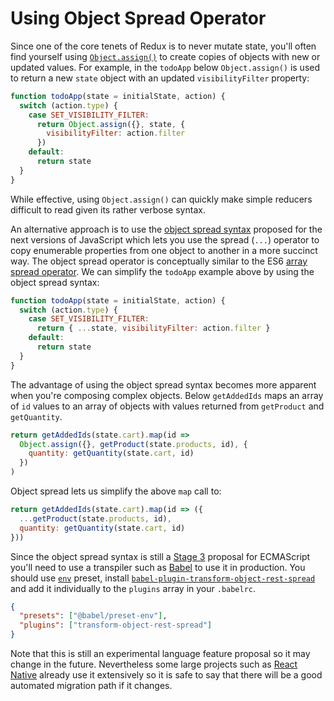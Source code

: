 # Using Object Spread Operator

Since one of the core tenets of Redux is to never mutate state, you'll often find yourself using [`Object.assign()`](https://developer.mozilla.org/en/docs/Web/JavaScript/Reference/Global_Objects/Object/assign) to create
copies of objects with new or updated values. For example, in the `todoApp` below `Object.assign()` is used to return a new
`state` object with an updated `visibilityFilter` property:

```js
function todoApp(state = initialState, action) {
  switch (action.type) {
    case SET_VISIBILITY_FILTER:
      return Object.assign({}, state, {
        visibilityFilter: action.filter
      })
    default:
      return state
  }
}
```

While effective, using `Object.assign()` can quickly make simple reducers difficult to read given its rather verbose syntax.

An alternative approach is to use the [object spread syntax](https://github.com/sebmarkbage/ecmascript-rest-spread) proposed for the next versions of JavaScript which lets you use the spread (`...`) operator to copy enumerable properties from one object to another in a more succinct way. The object spread operator is conceptually similar to the ES6 [array spread operator](https://developer.mozilla.org/en-US/docs/Web/JavaScript/Reference/Operators/Spread_operator). We
can simplify the `todoApp` example above by using the object spread syntax:

```js
function todoApp(state = initialState, action) {
  switch (action.type) {
    case SET_VISIBILITY_FILTER:
      return { ...state, visibilityFilter: action.filter }
    default:
      return state
  }
}
```

The advantage of using the object spread syntax becomes more apparent when you're composing complex objects. Below `getAddedIds` maps an array of `id` values to an array of objects with values returned from `getProduct` and `getQuantity`.

```js
return getAddedIds(state.cart).map(id =>
  Object.assign({}, getProduct(state.products, id), {
    quantity: getQuantity(state.cart, id)
  })
)
```

Object spread lets us simplify the above `map` call to:

```js
return getAddedIds(state.cart).map(id => ({
  ...getProduct(state.products, id),
  quantity: getQuantity(state.cart, id)
}))
```

Since the object spread syntax is still a [Stage 3](https://github.com/sebmarkbage/ecmascript-rest-spread#status-of-this-proposal) proposal for ECMAScript you'll need to use a transpiler such as [Babel](http://babeljs.io/) to use it in production. You should use [`env`](https://github.com/babel/babel/tree/master/packages/babel-preset-env) preset, install [`babel-plugin-transform-object-rest-spread`](http://babeljs.io/docs/plugins/transform-object-rest-spread/) and add it individually to the `plugins` array in your `.babelrc`.

```json
{
  "presets": ["@babel/preset-env"],
  "plugins": ["transform-object-rest-spread"]
}
```

Note that this is still an experimental language feature proposal so it may change in the future. Nevertheless some large projects such as [React Native](https://github.com/facebook/react-native) already use it extensively so it is safe to say that there will be a good automated migration path if it changes.
